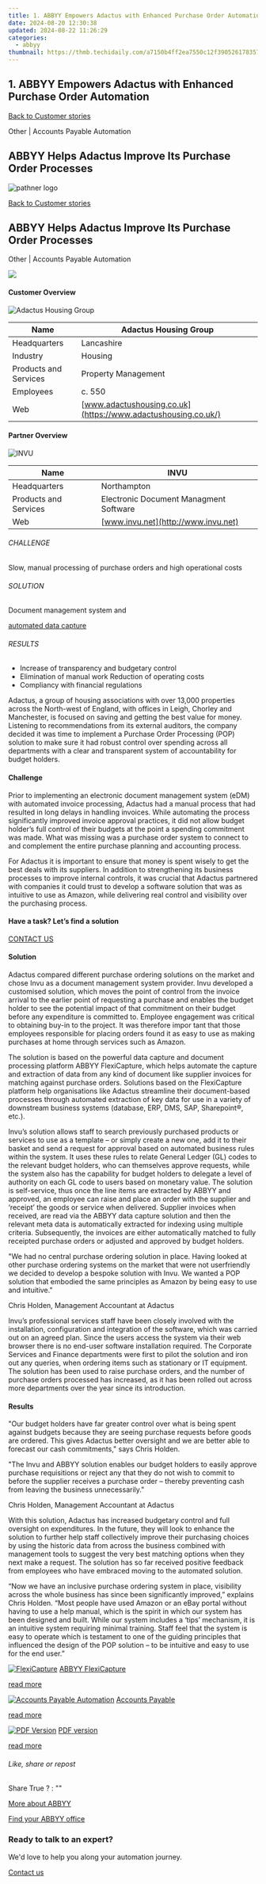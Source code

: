 ```yaml
---
title: 1. ABBYY Empowers Adactus with Enhanced Purchase Order Automation
date: 2024-08-20 12:30:38
updated: 2024-08-22 11:26:29
categories:
  - abbyy
thumbnail: https://thmb.techidaily.com/a7150b4ff2ea7550c12f390526178357d28d5879ccd1eca0b9ed1b9c559e12d9.jpg
---
```


## 1. ABBYY Empowers Adactus with Enhanced Purchase Order Automation

[Back to Customer stories](https://tools.techidaily.com/abbyy/products/)

Other | Accounts Payable Automation

## ABBYY Helps Adactus Improve Its Purchase Order Processes

![pathner logo](https://content.abbyy.com/-/media/project/abbyy/abbyy/logos-white/abbyy.png?h=40&iar=0&w=120)

[Back to Customer stories](https://tools.techidaily.com/abbyy/products/)

## ABBYY Helps Adactus Improve Its Purchase Order Processes

Other | Accounts Payable Automation 

![](https://static1.abbyy.com/abbyycommedia/15312/cs-adactus-556x303-2.jpg) 

#### Customer Overview

![Adactus Housing Group](https://static2.abbyy.com/abbyycommedia/14441/adactus_155x80.jpg) 

| Name                  | Adactus Housing Group                                          |
| --------------------- | -------------------------------------------------------------- |
| Headquarters          | Lancashire                                                     |
| Industry              | Housing                                                        |
| Products and Services | Property Management                                            |
| Employees             | c. 550                                                         |
| Web                   | [www.adactushousing.co.uk](https://www.adactushousing.co.uk/) |

#### Partner Overview

![INVU](https://static1.abbyy.com/abbyycommedia/14443/invu_logo.jpg) 

| Name                  | INVU                                   |
| --------------------- | -------------------------------------- |
| Headquarters          | Northampton                            |
| Products and Services | Electronic Document Managment Software |
| Web                   | [www.invu.net](http://www.invu.net)    |

###### CHALLENGE

Slow, manual processing of purchase orders and high operational costs

###### SOLUTION

Document management system and

[automated data capture](https://tools.techidaily.com/abbyy/products/)

###### RESULTS

* Increase of transparency and budgetary control
* Elimination of manual work Reduction of operating costs
* Compliancy with financial regulations

Adactus, a group of housing associations with over 13,000 properties across the North-west of England, with offices in Leigh, Chorley and Manchester, is focused on saving and getting the best value for money.   
 Listening to recommendations from its external auditors, the company decided it was time to implement a Purchase Order Processing (POP) solution to make sure it had robust control over spending across all departments with a clear and transparent system of accountability for budget holders.

#### Challenge

Prior to implementing an electronic document management system (eDM) with automated invoice processing, Adactus had a manual process that had resulted in long delays in handling invoices. While automating the process significantly improved invoice approval practices, it did not allow budget holder’s full control of their budgets at the point a spending commitment was made. What was missing was a purchase order system to connect to and complement the entire purchase planning and accounting process.

For Adactus it is important to ensure that money is spent wisely to get the best deals with its suppliers. In addition to strengthening its business processes to improve internal controls, it was crucial that Adactus partnered with companies it could trust to develop a software solution that was as intuitive to use as Amazon, while delivering real control and visibility over the purchasing process.

#### Have a task? Let’s find a solution

[CONTACT US](https://tools.techidaily.com/abbyy/products/) 

#### Solution

Adactus compared different purchase ordering solutions on the market and chose Invu as a document management system provider. Invu developed a customised solution, which moves the point of control from the invoice arrival to the earlier point of requesting a purchase and enables the budget holder to see the potential impact of that commitment on their budget before any expenditure is committed to. Employee engagement was critical to obtaining buy-in to the project. It was therefore impor tant that those employees responsible for placing orders found it as easy to use as making purchases at home through services such as Amazon.

The solution is based on the powerful data capture and document processing platform ABBYY FlexiCapture, which helps automate the capture and extraction of data from any kind of document like supplier invoices for matching against purchase orders. Solutions based on the FlexiCapture platform help organisations like Adactus streamline their document-based processes through automated extraction of key data for use in a variety of downstream business systems (database, ERP, DMS, SAP, Sharepoint®, etc.).

Invu’s solution allows staff to search previously purchased products or services to use as a template – or simply create a new one, add it to their basket and send a request for approval based on automated business rules within the system. It uses these rules to relate General Ledger (GL) codes to the relevant budget holders, who can themselves approve requests, while the system also has the capability for budget holders to delegate a level of authority on each GL code to users based on monetary value. The solution is self-service, thus once the line items are extracted by ABBYY and approved, an employee can raise and place an order with the supplier and ‘receipt’ the goods or service when delivered. Supplier invoices when received, are read via the ABBYY data capture solution and then the relevant meta data is automatically extracted for indexing using multiple criteria. Subsequently, the invoices are either automatically matched to fully receipted purchase orders or adjusted and approved by budget holders.

 "We had no central purchase ordering solution in place. Having looked at other purchase ordering systems on the market that were not userfriendly we decided to develop a bespoke solution with Invu. We wanted a POP solution that embodied the same principles as Amazon by being easy to use and intuitive."

 Chris Holden, Management Accountant at Adactus

Invu’s professional services staff have been closely involved with the installation, configuration and integration of the software, which was carried out on an agreed plan. Since the users access the system via their web browser there is no end-user software installation required. The Corporate Services and Finance departments were first to pilot the solution and iron out any queries, when ordering items such as stationary or IT equipment. The solution has been used to raise purchase orders, and the number of purchase orders processed has increased, as it has been rolled out across more departments over the year since its introduction.

#### Results

"Our budget holders have far greater control over what is being spent against budgets because they are seeing purchase requests before goods are ordered. This gives Adactus better oversight and we are better able to forecast our cash commitments," says Chris Holden.

 "The Invu and ABBYY solution enables our budget holders to easily approve purchase requisitions or reject any that they do not wish to commit to before the supplier receives a purchase order – thereby preventing cash from leaving the business unnecessarily."

 Chris Holden, Management Accountant at Adactus

With this solution, Adactus has increased budgetary control and full oversight on expenditures. In the future, they will look to enhance the solution to further help staff collectively improve their purchasing choices by using the historic data from across the business combined with management tools to suggest the very best matching options when they next make a request. The solution has so far received positive feedback from employees who have embraced moving to the automated solution. 

“Now we have an inclusive purchase ordering system in place, visibility across the whole business has since been significantly improved,” explains Chris Holden. “Most people have used Amazon or an eBay portal without having to use a help manual, which is the spirit in which our system has been designed and built. While our system includes a ‘tips’ mechanism, it is an intuitive system requiring minimal training. Staff feel that the system is easy to operate which is testament to one of the guiding principles that influenced the design of the POP solution – to be intuitive and easy to use for the end user.”

[![FlexiCapture](https://static2.abbyy.com/abbyycommedia/21380/4-flexicapture.jpg)](https://tools.techidaily.com/abbyy/products/) [ABBYY FlexiCapture](https://tools.techidaily.com/abbyy/products/) 

[read more](https://tools.techidaily.com/abbyy/products/) 

[![Accounts Payable Automation](https://static4.abbyy.com/abbyycommedia/14351/1-accounts-payable.jpg)](https://tools.techidaily.com/abbyy/products/) [Accounts Payable](https://tools.techidaily.com/abbyy/products/) 

[read more](https://tools.techidaily.com/abbyy/products/) 

[![PDF Version](https://static1.abbyy.com/abbyycommedia/15311/cs-adactus-360x162-2.jpg)](https://static1.abbyy.com/abbyycommedia/7347/case-study-adactus-2-real-estate-en.pdf "PDF version") [PDF version](https://static1.abbyy.com/abbyycommedia/7347/case-study-adactus-2-real-estate-en.pdf "PDF version") 

[read more](https://static1.abbyy.com/abbyycommedia/7347/case-study-adactus-2-real-estate-en.pdf "PDF version") 

###### Like, share or repost

Share  True ?  : "" 

[More about ABBYY](https://tools.techidaily.com/abbyy/products/) 

[Find your ABBYY office](https://tools.techidaily.com/abbyy/products/) 

### Ready to talk to an expert?

We'd love to help you along your automation journey.

[Contact us](https://tools.techidaily.com/abbyy/products/)

<ins class="adsbygoogle"
     style="display:block"
     data-ad-format="autorelaxed"
     data-ad-client="ca-pub-7571918770474297"
     data-ad-slot="1223367746"></ins>



<ins class="adsbygoogle"
     style="display:block"
     data-ad-client="ca-pub-7571918770474297"
     data-ad-slot="8358498916"
     data-ad-format="auto"
     data-full-width-responsive="true"></ins>
